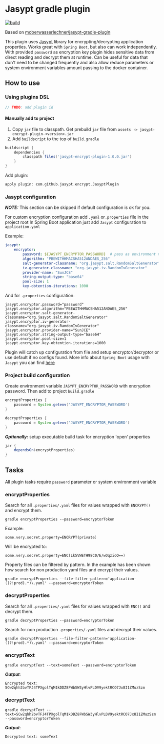 # Jasypt gradle plugin

[![build](https://github.com/ximtech/jasypt-encrypt-plugin/actions/workflows/build.yml/badge.svg)](https://github.com/ximtech/jasypt-encrypt-plugin/actions/workflows/build.yml)

Based on [moberwasserlechner/jasypt-gradle-plugin](https://github.com/moberwasserlechner/jasypt-gradle-plugin)

This plugin uses [Jasypt](http://jasypt.org/) library for encrypting/decrypting application properties. Works great
with `Spring Boot`, but also can work independently. With provided `password` as encryption key plugin hides sensitive
data from direct reading and decrypt them at runtime. Can be useful for data that don't need to be changed frequently
and also allow reduce parameters or system environment variables amount passing to the docker container.

## How to use

### Using plugins DSL

```groovy
// TODO: add plugin id
```

#### Manually add to project

1. Copy `jar` file to classpath. Get prebuild `jar` file from `assets -> jasypt-encrypt-plugin-<version>.jar`
2. Add `buildscript` to the top of `build.gradle`

```groovy
buildscript {
    dependencies {
        classpath files('jasypt-encrypt-plugin-1.0.0.jar')
    }
}
```

Add plugin:

```groovy
apply plugin: com.github.jasypt.encrypt.JasyptPlugin
```

### Jasypt configuration

***NOTE:*** This section can be skipped if default configuration is ok for you.

For custom encryption configuration add `.yaml` or`.properties` file in the project root In Spring Boot application
just add `Jasypt` configuration to `application.yaml`

Example:

```yaml
jasypt:
    encryptor:
        password: ${JASYPT_ENCRYPTOR_PASSWORD}  # pass as environment variable
        algorithm: "PBEWITHHMACSHA512ANDAES_256"
        salt-generator-classname: "org.jasypt.salt.RandomSaltGenerator"
        iv-generator-classname: "org.jasypt.iv.RandomIvGenerator"
        provider-name: "SunJCE"
        string-output-type: "base64"
        pool-size: 1
        key-obtention-iterations: 1000
```

And for `.properties` configuration:

```properties
jasypt.encryptor.password="password"
jasypt.encryptor.algorithm="PBEWITHHMACSHA512ANDAES_256"
jasypt.encryptor.salt-generator-classname="org.jasypt.salt.RandomSaltGenerator"
jasypt.encryptor.iv-generator-classname="org.jasypt.iv.RandomIvGenerator"
jasypt.encryptor.provider-name="SunJCE"
jasypt.encryptor.string-output-type="base64"
jasypt.encryptor.pool-size=1
jasypt.encryptor.key-obtention-iterations=1000
```

Plugin will catch up configuration from file and setup encryptor/decryptor or use default if no configs found. More info
about `Spring Boot` usage with `Jasypt` you can find [here](https://github.com/ulisesbocchio/jasypt-spring-boot)

### Project build configuration

Create environment variable `JASYPT_ENCRYPTOR_PASSWORD` with encryption password. Then add to project `build.gradle`

```groovy
encryptProperties {
    password = System.getenv('JASYPT_ENCRYPTOR_PASSWORD')
}

decryptProperties {
    password = System.getenv('JASYPT_ENCRYPTOR_PASSWORD')
}
```

***Optionally:*** setup executable build task for encryption 'open' properties

```groovy
jar {
    dependsOn(encryptProperties)
}
```

## Tasks

All plugin tasks require `password` parameter or system environment variable

### encryptProperties

Search for all `.properties/.yaml` files for values wrapped with `ENCRYPT()` and encrypt them.

```text
gradle encryptProperties --password=encryptorToken
```

Example:

```properties
some.very.secret.property=ENCRYPT(private)
```

Will be encrypted to:

```properties
some.very.secret.property=ENC(Lk5VWETH98C0/E/wOqzioQ==)
```

Property files can be filtered by pattern. In the example has been shown how search for non production yaml files and
encrypt their values.

```text
gradle encryptProperties --file-filter-pattern='application-((?!prod).*)\.yaml' --password=encryptorToken
```

### decryptProperties

Search for all `.properties/.yaml` files for values wrapped with `ENC()` and decrypt them.

```text
gradle decryptProperties --password=encryptorToken
```

Search for non production `.properties/.yaml` files and decrypt their values.

```text
gradle decryptProperties --file-filter-pattern='application-((?!prod).*)\.yaml' --password=encryptorToken
```

### encryptText

```text
gradle encryptText --text=someText --password=encryptorToken
```

***Output***:

```text
Encrypted text: SCw2qhh2bvTFJ4TPXgolTqM1kDDZ8FWbSW3yHlvPLDV9yektRCO7Jx8I1ZMuzSzm
```

### decryptText

```text
gradle decryptText --text=SCw2qhh2bvTFJ4TPXgolTqM1kDDZ8FWbSW3yHlvPLDV9yektRCO7Jx8I1ZMuzSzm --password=encryptorToken
```

***Output***:

```text
Decrypted text: someText
```